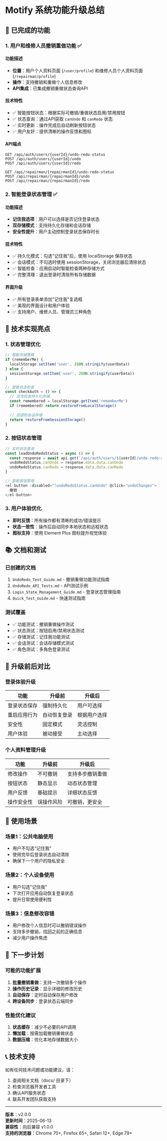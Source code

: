 # Motify 系统功能升级总结

## 🎉 已完成的功能

### 1. 用户和维修人员撤销重做功能 ✅

#### 功能描述
- **位置**：用户个人资料页面 (`/user/profile`) 和维修人员个人资料页面 (`/repairman/profile`)
- **操作**：支持撤销和重做个人信息修改
- **API集成**：已集成撤销重做状态查询API

#### 技术特性
- ✅ 智能按钮状态：根据实际可撤销/重做状态启用/禁用按钮
- ✅ 状态查询：通过API获取 `canUndo` 和 `canRedo` 状态
- ✅ 实时更新：操作完成后自动刷新按钮状态
- ✅ 用户友好：提供清晰的操作反馈和图标

#### API端点
```
GET /api/auth/users/{userId}/undo-redo-status
POST /api/auth/users/{userId}/undo
POST /api/auth/users/{userId}/redo

GET /api/repairman/{repairmanId}/undo-redo-status  
POST /api/repairman/{repairmanId}/undo
POST /api/repairman/{repairmanId}/redo
```

### 2. 智能登录状态管理 ✅

#### 功能描述
- **记住我选项**：用户可以选择是否记住登录状态
- **双存储模式**：支持持久化存储和会话存储
- **安全性提升**：用户主动控制登录状态保存时长

#### 技术特性
- ✅ 持久化模式：勾选"记住我"后，使用 localStorage 保存状态
- ✅ 会话模式：不勾选时使用 sessionStorage，关闭浏览器后清除状态
- ✅ 智能检查：应用启动时智能检查两种存储方式
- ✅ 完整清理：退出登录时清除所有存储数据

#### 界面升级
- ✅ 所有登录表单添加"记住我"复选框
- ✅ 美观的界面设计和用户体验
- ✅ 支持用户、维修人员、管理员三种角色

## 🔧 技术实现亮点

### 1. 状态管理优化
```javascript
// 智能存储策略
if (rememberMe) {
  localStorage.setItem('user', JSON.stringify(userData))
} else {
  sessionStorage.setItem('user', JSON.stringify(userData))
}

// 智能状态检查
const checkAuth = () => {
  // 优先检查持久化存储
  const remembered = localStorage.getItem('rememberMe')
  if (remembered) return restoreFromLocalStorage()
  
  // 回退到会话存储
  return restoreFromSessionStorage()
}
```

### 2. 按钮状态管理
```javascript
// 实时状态查询
const loadUndoRedoStatus = async () => {
  const response = await api.get(`/api/auth/users/${userId}/undo-redo-status`)
  undoRedoStatus.canUndo = response.data.data.canUndo
  undoRedoStatus.canRedo = response.data.data.canRedo
}

// 智能按钮禁用
<el-button :disabled="!undoRedoStatus.canUndo" @click="undoChanges">
  撤销
</el-button>
```

### 3. 用户体验优化
- **即时反馈**：所有操作都有清晰的成功/错误提示
- **状态一致性**：操作后自动同步本地状态和远程状态
- **图标支持**：使用 Element Plus 图标提升视觉体验

## 📚 文档和测试

### 已创建的文档
1. `UndoRedo_Test_Guide.md` - 撤销重做功能测试指南
2. `UndoRedo_API_Tests.md` - API测试示例
3. `Login_State_Management_Guide.md` - 登录状态管理指南
4. `Quick_Test_Guide.md` - 快速测试指南

### 测试覆盖
- ✅ 功能测试：撤销重做操作测试
- ✅ 状态测试：按钮启用/禁用状态测试
- ✅ 存储测试：记住我功能测试
- ✅ 会话测试：会话存储模式测试
- ✅ 角色测试：多角色登录测试

## 🔄 升级前后对比

### 登录体验升级

| 功能         | 升级前       | 升级后       |
| ------------ | ------------ | ------------ |
| 登录状态保存 | 强制持久化   | 用户可选择   |
| 重启应用行为 | 自动恢复登录 | 根据用户选择 |
| 安全性       | 固定模式     | 灵活控制     |
| 用户体验     | 被动接受     | 主动选择     |

### 个人资料管理升级

| 功能       | 升级前     | 升级后           |
| ---------- | ---------- | ---------------- |
| 修改操作   | 不可撤销   | 支持多步撤销重做 |
| 按钮状态   | 静态显示   | 动态状态管理     |
| 用户反馈   | 基础提示   | 详细状态反馈     |
| 操作安全性 | 误操作风险 | 可撤销，更安全   |

## 🎯 使用场景

### 场景1：公共电脑使用
- 用户不勾选"记住我"
- 使用完毕后登录状态自动清除
- 确保下一个用户的隐私安全

### 场景2：个人设备使用
- 用户勾选"记住我"
- 下次打开应用自动恢复登录状态
- 提升日常使用便利性

### 场景3：信息修改容错
- 用户修改个人信息时可以撤销错误操作
- 支持多步撤销，找回之前的正确信息
- 减少用户操作焦虑

## 🚀 下一步计划

### 可能的功能扩展
1. **批量撤销重做**：支持一次撤销多个操作
2. **操作历史记录**：显示详细的修改历史
3. **自动保存**：定时自动保存用户修改
4. **跨设备同步**：登录状态云端同步

### 性能优化建议
1. **状态缓存**：减少不必要的API调用
2. **懒加载**：按需加载撤销重做状态
3. **数据压缩**：优化本地存储数据大小

## 📞 技术支持

如有任何技术问题或功能建议，请：
1. 查阅相关文档（docs/ 目录下）
2. 检查浏览器开发者工具
3. 确认API服务状态
4. 联系开发团队获取支持

---

**版本**：v2.0.0  
**更新时间**：2025-06-13  
**兼容性**：向后兼容 v1.0.0  
**支持的浏览器**：Chrome 70+, Firefox 65+, Safari 12+, Edge 79+
